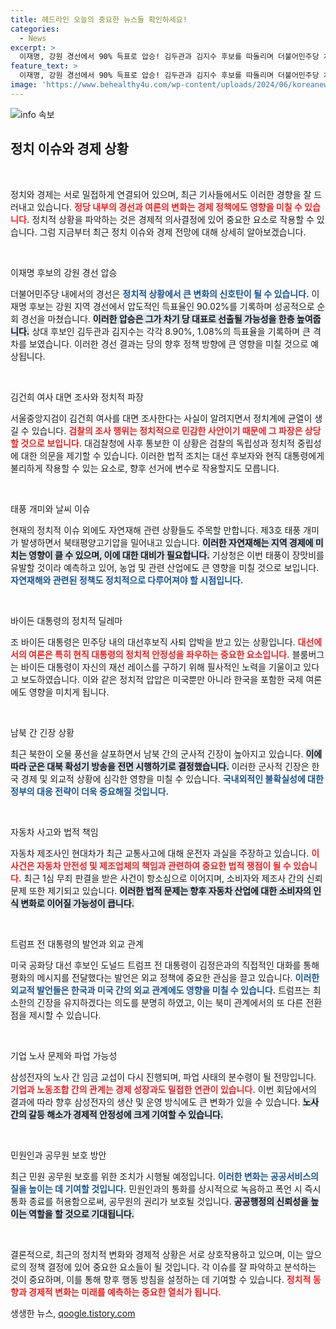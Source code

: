 ```yaml
---
title: 헤드라인 오늘의 중요한 뉴스들 확인하세요!
categories:
  - News
excerpt: >
  이재명, 강원 경선에서 90% 득표로 압승! 김두관과 김지수 후보를 따돌리며 더불어민주당 차기 당 대표의 강력한 지지 기반을 다졌다. 클릭해 자세한 소식을 확인하세요!
feature_text: >
  이재명, 강원 경선에서 90% 득표로 압승! 김두관과 김지수 후보를 따돌리며 더불어민주당 차기 당 대표의 강력한 지지 기반을 다졌다. 클릭해 자세한 소식을 확인하세요!
image: 'https://www.behealthy4u.com/wp-content/uploads/2024/06/koreanews.jpg'
---
```


<p><img src="https://www.behealthy4u.com/wp-content/uploads/2024/06/koreanews.jpg" alt="info 속보" /></p>

<h2 data-ke-size="size26">정치 이슈와 경제 상황</h2>

<p data-ke-size="size16">&nbsp;</p>

<p>정치와 경제는 서로 밀접하게 연결되어 있으며, 최근 기사들에서도 이러한 경향을 잘 드러내고 있습니다. <b><span style="color: #ee2323;">정당 내부의 경선과 여론의 변화는 경제 정책에도 영향을 미칠 수 있습니다.</span></b> 정치적 상황을 파악하는 것은 경제적 의사결정에 있어 중요한 요소로 작용할 수 있습니다. 그럼 지금부터 최근 정치 이슈와 경제 전망에 대해 상세히 알아보겠습니다.</p>

<p data-ke-size="size16">&nbsp;</p>

<p>이재명 후보의 강원 경선 압승</p>

<p>더불어민주당 내에서의 경선은 <b><span style="color: #1a5490;">정치적 상황에서 큰 변화의 신호탄이 될 수 있습니다.</span></b> 이재명 후보는 강원 지역 경선에서 압도적인 득표율인 90.02%를 기록하며 성공적으로 순회 경선을 마쳤습니다. <b><span style="background-color: #21538527;">이러한 압승은 그가 차기 당 대표로 선출될 가능성을 한층 높여줍니다.</span></b> 상대 후보인 김두관과 김지수는 각각 8.90%, 1.08%의 득표율을 기록하며 큰 격차를 보였습니다. 이러한 경선 결과는 당의 향후 정책 방향에 큰 영향을 미칠 것으로 예상됩니다.</p>

<p data-ke-size="size16">&nbsp;</p>

<p>김건희 여사 대면 조사와 정치적 파장</p>

<p>서울중앙지검이 김건희 여사를 대면 조사한다는 사실이 알려지면서 정치계에 균열이 생길 수 있습니다. <b><span style="color: #ee2323;">검찰의 조사 행위는 정치적으로 민감한 사안이기 때문에 그 파장은 상당할 것으로 보입니다.</span></b> 대검찰청에 사후 통보한 이 상황은 검찰의 독립성과 정치적 중립성에 대한 의문을 제기할 수 있습니다. 이러한 법적 조치는 대선 후보자와 현직 대통령에게 불리하게 작용할 수 있는 요소로, 향후 선거에 변수로 작용할지도 모릅니다.</p>

<p data-ke-size="size16">&nbsp;</p>

<p>태풍 개미와 날씨 이슈</p>

<p>현재의 정치적 이슈 외에도 자연재해 관련 상황들도 주목할 만합니다. 제3호 태풍 개미가 발생하면서 북태평양고기압을 밀어내고 있습니다. <b><span style="background-color: #21538527;">이러한 자연재해는 지역 경제에 미치는 영향이 클 수 있으며, 이에 대한 대비가 필요합니다.</span></b> 기상청은 이번 태풍이 장맛비를 유발할 것이라 예측하고 있어, 농업 및 관련 산업에도 큰 영향을 미칠 것으로 보입니다. <b><span style="color: #1a5490;">자연재해와 관련된 정책도 정치적으로 다루어져야 할 시점입니다.</span></b></p>

<p data-ke-size="size16">&nbsp;</p>

<p>바이든 대통령의 정치적 딜레마</p>

<p>조 바이든 대통령은 민주당 내의 대선후보직 사퇴 압박을 받고 있는 상황입니다. <b><span style="color: #ee2323;">대선에서의 여론은 특히 현직 대통령의 정치적 안정성을 좌우하는 중요한 요소입니다.</span></b> 블룸버그는 바이든 대통령이 자신의 재선 레이스를 구하기 위해 필사적인 노력을 기울이고 있다고 보도하였습니다. 이와 같은 정치적 압압은 미국뿐만 아니라 한국을 포함한 국제 여론에도 영향을 미치게 됩니다.</p>

<p data-ke-size="size16">&nbsp;</p>

<p>남북 간 긴장 상황</p>

<p>최근 북한이 오물 풍선을 살포하면서 남북 간의 군사적 긴장이 높아지고 있습니다. <b><span style="background-color: #21538527;">이에 따라 군은 대북 확성기 방송을 전면 시행하기로 결정했습니다.</span></b> 이러한 군사적 긴장은 한국 경제 및 외교적 상황에 심각한 영향을 미칠 수 있습니다. <b><span style="color: #1a5490;">국내외적인 불확실성에 대한 정부의 대응 전략이 더욱 중요해질 것입니다.</span></b></p>

<p data-ke-size="size16">&nbsp;</p>

<p>자동차 사고와 법적 책임</p>

<p>자동차 제조사인 현대차가 최근 교통사고에 대해 운전자 과실을 주장하고 있습니다. <b><span style="color: #ee2323;">이 사건은 자동차 안전성 및 제조업체의 책임과 관련하여 중요한 법적 쟁점이 될 수 있습니다.</span></b> 최근 1심 무죄 판결을 받은 사건이 항소심으로 이어지며, 소비자와 제조사 간의 신뢰 문제 또한 제기되고 있습니다. <b><span style="background-color: #21538527;">이러한 법적 문제는 향후 자동차 산업에 대한 소비자의 인식 변화로 이어질 가능성이 큽니다.</span></b></p>

<p data-ke-size="size16">&nbsp;</p>

<p>트럼프 전 대통령의 발언과 외교 관계</p>

<p>미국 공화당 대선 후보인 도널드 트럼프 전 대통령이 김정은과의 직접적인 대화를 통해 평화의 메시지를 전달했다는 발언은 외교 정책에 중요한 관심을 끌고 있습니다. <b><span style="color: #1a5490;">이러한 외교적 발언들은 한국과 미국 간의 외교 관계에도 영향을 미칠 수 있습니다.</span></b> 트럼프는 최소한의 긴장을 유지하겠다는 의도를 분명히 하였고, 이는 북미 관계에서의 또 다른 전환점을 제시할 수 있습니다.</p>

<p data-ke-size="size16">&nbsp;</p>

<p>기업 노사 문제와 파업 가능성</p>

<p>삼성전자의 노사 간 임금 교섭이 다시 진행되며, 파업 사태의 분수령이 될 전망입니다. <b><span style="color: #ee2323;">기업과 노동조합 간의 관계는 경제 성장과도 밀접한 연관이 있습니다.</span></b> 이번 회담에서의 결과에 따라 향후 삼성전자의 생산 및 운영 방식에도 큰 변화가 있을 수 있습니다. <b><span style="background-color: #21538527;">노사 간의 갈등 해소가 경제적 안정성에 크게 기여할 수 있습니다.</span></b></p>

<p data-ke-size="size16">&nbsp;</p>

<p>민원인과 공무원 보호 방안</p>

<p>최근 민원 공무원 보호를 위한 조치가 시행될 예정입니다. <b><span style="color: #1a5490;">이러한 변화는 공공서비스의 질을 높이는 데 기여할 것입니다.</span></b> 민원인과의 통화를 상시적으로 녹음하고 폭언 시 즉시 통화 종료를 허용함으로써, 공무원의 권리가 보호될 것입니다. <b><span style="background-color: #21538527;">공공행정의 신뢰성을 높이는 역할을 할 것으로 기대됩니다.</span></b></p>

<p data-ke-size="size16">&nbsp;</p>

<p>결론적으로, 최근의 정치적 변화와 경제적 상황은 서로 상호작용하고 있으며, 이는 앞으로의 정책 결정에 있어 중요한 요소들이 될 것입니다. 각 이슈를 잘 파악하고 분석하는 것이 중요하며, 이를 통해 향후 행동 방침을 설정하는 데 기여할 수 있습니다. <b><span style="color: #ee2323;">정치적 동향과 경제적 변화는 미래를 예측하는 중요한 열쇠가 됩니다.</span></b></p>
생생한 뉴스, <a href="https://qoogle.tistory.com" rel="dofollow">qoogle.tistory.com</a>


